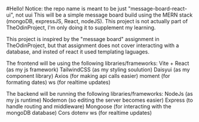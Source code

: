 #Hello!
Notice: the repo name is meant to be just "message-board-react-ui", not uui
This will be a simple message board build using the MERN stack (mongoDB, expressJS, React, nodeJS). This project is not actually part of TheOdinProject, I'm only doing it to supplement my learning.

This project is inspired by the "message board" assignment in TheOdinProject, but that assignment does not cover interacting with a database, and insted of react it used templating laguages.

The frontend will be using the following libraries/frameworks:
Vite + React (as my js framework)
TailwindCSS (as my styling soulution)
Daisyui (as my component library)
Axios (for making api calls easier)
moment (for formating dates)
ws (for realtime updates)

The backend will be running the following libraries/frameworks:
NodeJs (as my js runtime)
Nodemon (so editing the server becomes easier)
Express (to handle routing and middleware)
Mongoose (for interacting with the mongoDB database)
Cors
dotenv
ws (for realtime updates)
